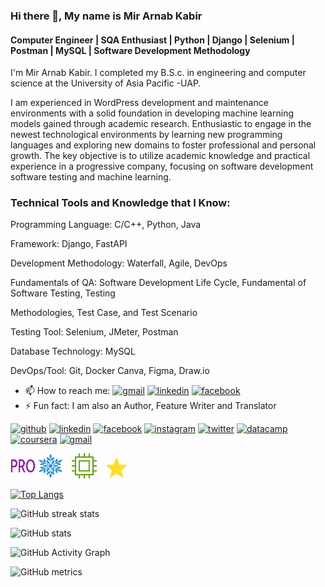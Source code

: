 ### Hi there 👋, My name is Mir Arnab Kabir
#### Computer Engineer | SQA Enthusiast | Python | Django | Selenium | Postman | MySQL | Software Development Methodology

I'm Mir Arnab Kabir. I completed my B.S.c. in engineering and computer science at the University of Asia Pacific -UAP. 

I am experienced in WordPress development and maintenance environments with a solid foundation in developing machine learning models gained through academic research. Enthusiastic to engage in the newest technological environments by learning new programming languages and exploring new domains to foster professional and personal growth. The key objective is to utilize academic knowledge and practical experience in a progressive company, focusing on software development software testing and machine learning.

### Technical Tools and Knowledge that I Know:

Programming Language: C/C++, Python, Java

Framework: Django, FastAPI

Development Methodology: Waterfall, Agile, DevOps

Fundamentals of QA: Software Development Life Cycle, Fundamental of Software Testing, Testing

Methodologies, Test Case, and Test Scenario

Testing Tool: Selenium, JMeter, Postman

Database Technology: MySQL

DevOps/Tool: Git, Docker Canva, Figma, Draw.io

- 📫 How to reach me: [<img src='https://cdn.jsdelivr.net/npm/simple-icons@3.0.1/icons/gmail.svg' alt='gmail' height='20'>](18201018@uap-bd.edu)   [<img src='https://cdn.jsdelivr.net/npm/simple-icons@3.0.1/icons/linkedin.svg' alt='linkedin' height='20'>](https://www.linkedin.com/in/mir-arnab-kabir-7546a7194/)  [<img src='https://cdn.jsdelivr.net/npm/simple-icons@3.0.1/icons/facebook.svg' alt='facebook' height='20'>](https://www.facebook.com/arnab.kabir.56)   
- ⚡ Fun fact: I am also an Author, Feature Writer and Translator


[<img src='https://cdn.jsdelivr.net/npm/simple-icons@3.0.1/icons/github.svg' alt='github' height='40'>](https://github.com/Arnab1899)  [<img src='https://cdn.jsdelivr.net/npm/simple-icons@3.0.1/icons/linkedin.svg' alt='linkedin' height='40'>](https://www.linkedin.com/in/mir-arnab-kabir-7546a7194/)  [<img src='https://cdn.jsdelivr.net/npm/simple-icons@3.0.1/icons/facebook.svg' alt='facebook' height='40'>](https://www.facebook.com/arnab.kabir.56)  [<img src='https://cdn.jsdelivr.net/npm/simple-icons@3.0.1/icons/instagram.svg' alt='instagram' height='40'>](https://www.instagram.com/arnabkabir/)  [<img src='https://cdn.jsdelivr.net/npm/simple-icons@3.0.1/icons/twitter.svg' alt='twitter' height='40'>](https://twitter.com/arnab_kabir18)  [<img src='https://cdn.jsdelivr.net/npm/simple-icons@3.0.1/icons/datacamp.svg' alt='datacamp' height='40'>](https://www.datacamp.com/profile/18201018)  [<img src='https://cdn.jsdelivr.net/npm/simple-icons@3.0.1/icons/coursera.svg' alt='coursera' height='40'>](https://www.coursera.org/user/0c89968dba879ceda585cec8dab0d487)  [<img src='https://cdn.jsdelivr.net/npm/simple-icons@3.0.1/icons/gmail.svg' alt='gmail' height='40'>](18201018@uap-bd.edu)  

<a href='https://github.com/pricing'><img src='https://raw.githubusercontent.com/acervenky/animated-github-badges/master/assets/pro.gif' width='40' height='40'></a>
<a href='https://archiveprogram.github.com/'><img src='https://raw.githubusercontent.com/acervenky/animated-github-badges/master/assets/acbadge.gif' width='40' height='40'></a> <a href='https://docs.github.com/en/developers'><img src='https://raw.githubusercontent.com/acervenky/animated-github-badges/master/assets/devbadge.gif' width='40' height='40'></a> <a href='https://stars.github.com/'><img src='https://raw.githubusercontent.com/acervenky/animated-github-badges/master/assets/starbadge.gif' width='35' height='35'></a> 



[![Top Langs](https://github-readme-stats.vercel.app/api/top-langs/?username=Arnab1899)](https://github.com/anuraghazra/github-readme-stats)

![GitHub streak stats](https://github-readme-streak-stats.herokuapp.com/?user=Arnab1899)  

![GitHub stats](https://github-readme-stats.vercel.app/api?username=Arnab1899&show_icons=true)  

![GitHub Activity Graph](https://activity-graph.herokuapp.com/graph?username=Arnab1899)  

![GitHub metrics](https://metrics.lecoq.io/Arnab1899)  




